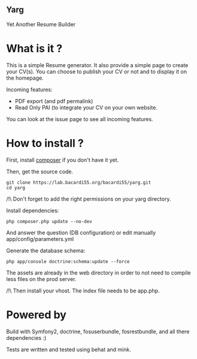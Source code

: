 Yarg
--

Yet Another Resume Builder

What is it ?
============
This is a simple Resume generator.
It also provide a simple page to create your CV(s). 
You can choose to publish your CV or not and to display it on the homepage.

Incoming features:
- PDF export (and pdf permalink)
- Read Only PAI (to integrate your CV on your own website.

You can look at the issue page to see all incoming features.

How to install ?
=================

First, install [composer](http://getcomposer.org) if you don't have it yet.

Then, get the source code.

    git clone https://lab.bacardi55.org/bacardi55/yarg.git
    cd yarg

/!\ Don't forget to add the right permissions on your yarg directory.

Install dependencies:

    php composer.php update --no-dev

And answer the question (DB configuration) or edit manually app/config/parameters.yml

Generate the database schema:

    php app/console doctrine:schema:update --force
    
The assets are already in the web directory in order to not need to compile less files on the prod server.


/!\ Then install your vhost. The index file needs to be app.php.


Powered by
==========
Build with Symfony2, doctrine, fosuserbundle, fosrestbundle, and all there dependencies :)

Tests are written and tested using behat and mink.